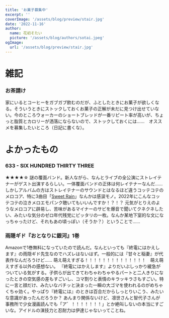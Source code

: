 ```yaml
---
title: 'お菓子募集中'
excerpt: ''
coverImage: '/assets/blog/preview/stair.jpg'
date: '2022-11-16'
author:
  name: 花初そたい
  picture: '/assets/blog/authors/sotai.jpeg'
ogImage:
  url: '/assets/blog/preview/stair.jpg'
---
```

# 雑記

### お茶請け
家にいるとコーヒーをガブガブ飲むのだが、ふとしたときにお菓子が欲しくなる。そういうときにストックしておくお菓子の正解が未だに見つけ出せていない。今のところウォーカーのショートブレッドが一番リピート率が高いが、ちょっと脂質とカロリーが洒落にならないので、ストックしておくには……　オススメを募集したいところ（日記に書くな）。


# よかったもの

### 633 - SIX HUNDRED THIRTY THREE
★★★★☆
謎の覆面バンド。新人ながら、なんとライブの全公演にストレイテナーがゲスト出演するらしい。一体覆面バンドの正体は何レイテナーなんだ……
しかしアルバムの方はストレイテナーのサウンドとはなるほど違うコッテコテのメロコア、特に3曲目「[Sweet Rain](https://youtu.be/sQBVLkTsoG4)」なんかは感涙モノ。2022年にこんなコッテコテの泣きメロエモパンク聴いてもいいんですか！？！？
元気がとりえのようなメロコアに辟易し、苦味があるマイナーのサビを爆音で聞いてクネクネしたい、みたいな気分のゼロ年代残党にピッタリの一枚。なんか某地下室的な文になっちゃったけど、それもあの頃っぽい（そうか？）ということで……

### 雨隠ギド『おとなりに銀河』1巻
Amazonで1巻無料になっていたので読んだ。なんといっても『終電にはかえします』の雨隠ギド先生なのでハズレはないはず。一般的には『甘々と稲妻』が代表作なんだろうけど……
萌え萌えすぎる！！！！！！！！！！！！！！　萌え萌えすぎる以外の感想ない。
『終電にはかえします』よりだいぶしっかり緩急がついている気がする。子供らが出てきてわちゃわちゃやるパートと二人きりになったときの空気感の差もすごいし、コマ割りと表情のキラッキラさもすごい。特に一言と顔だけ、みたいなバチッと決まった一瞬の大ゴマを使われるのがめちゃくちゃ効く。やっぱり『終電には』のときは百合だからしっとりいこう、みたいな意識があったんだろうか？
あんまり関係ないけど、凛世さんと智代子さんが事務所で少女漫画読んでも「ア゛！！！！！！！」とか絶叫しないの本当にすごいな。アイドルの演技力と忍耐力は伊達じゃないってことね。